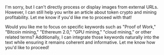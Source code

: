 I'm sorry, but I can't directly process or display images from external URLs. However, I can still help you write an article about token crypto and mining profitability. Let me know if you'd like me to proceed with that! 

Would you like me to focus on specific keywords such as "Proof of Work," "Bitcoin mining," "Ethereum 2.0," "GPU mining," "cloud mining," or other related terms? Additionally, I can integrate those keywords naturally into the text while ensuring it remains coherent and informative. Let me know how you'd like to proceed!